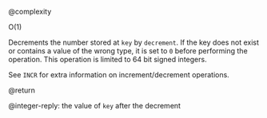 @complexity

O(1)


Decrements the number stored at `key` by `decrement`.
If the key does not exist or contains a value of the wrong type, it is set to
`0` before performing the operation. This operation is limited to 64 bit signed
integers.

See `INCR` for extra information on increment/decrement operations.

@return

@integer-reply: the value of `key` after the decrement

